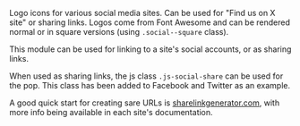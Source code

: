 Logo icons for various social media sites. Can be used for "Find us on X site"
or sharing links. Logos come from Font Awesome and can be rendered normal or in
square versions (using `.social--square` class).

This module can be used for linking to a site's social accounts, or as sharing links.

When used as sharing links, the js class `.js-social-share` can be used for the pop. This class has been added to Facebook and Twitter as an example.

A good quick start for creating sare URLs is [sharelinkgenerator.com](http://www.sharelinkgenerator.com), with more info being available in each site's documentation.
